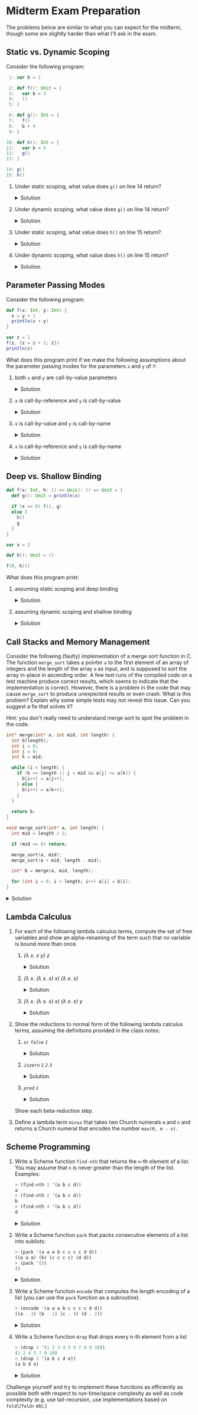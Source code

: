 # Midterm Exam Preparation

The problems below are similar to what you can expect for the midterm,
though some are slightly harder than what I'll ask in the exam.

## Static vs. Dynamic Scoping

Consider the following program:

```scala
 1: var b = 2

 2: def f(): Unit = {
 3:   var b = 3
 4:   ()
 5: }

 6: def g(): Int = {
 7:   f()
 8:   b + 4
 9: }

10: def h(): Int = {
11:   var b = 5
12:   g()
13: }

14: g()
15: h()

```

1. Under static scoping, what value does `g()` on line 14 return?

   <details><summary>Solution</summary>
     <p>
     
     ``` 
     6
     ```
     </p></details>

1. Under dynamic scoping, what value does `g()` on line 14 return?

   <details><summary>Solution</summary>
     <p>
     
     ``` 
     6
     ```
     </p></details>

1. Under static scoping, what value does `h()` on line 15 return? 

   <details><summary>Solution</summary>
     <p>
     
     ``` 
     6
     ```
     </p></details>

1. Under dynamic scoping, what value does `h()` on line 15 return? 

   <details><summary>Solution</summary>
     <p>
     
     ``` 
     9
     ```
     </p></details>

## Parameter Passing Modes

Consider the following program:

```scala
def f(x: Int, y: Int) {
  x = y + 1
  println(x + y)
}

var z = 1
f(z, {z = z + 1; z})
println(z)
```

What does this program print if we make the following assumptions about
the parameter passing modes for the parameters `x` and `y` of
`f`:

1. both `x` and `y` are call-by-value parameters

   <details><summary>Solution</summary>
     <p>
     
     ``` 
     5 2
     ```
     </p>
   </details>


2. `x` is call-by-reference and `y` is call-by-value

   <details><summary>Solution</summary>
     <p>
     
     ``` 
     5 3
     ```
     </p>
   </details>


3. `x` is call-by-value and `y` is call-by-name

   <details><summary>Solution</summary>
     <p>
     
     ``` 
     6 3
     ```
     </p>
   </details>

4. `x` is call-by-reference and `y` is call-by-name

   <details><summary>Solution</summary>
     <p>
     
     ``` 
     7 4
     ```
     </p>
   </details>

## Deep vs. Shallow Binding

```scala
def f(x: Int, h: () => Unit): () => Unit = {
  def g(): Unit = println(x)
  
  if (x == 0) f(1, g)
  else {
    h()
    g
  }
}

var x = 2

def h(): Unit = ()

f(0, h)()
```

What does this program print:

1. assuming static scoping and deep binding

   <details><summary>Solution</summary>
     <p>
     
     ``` 
     0 1
     ```
     </p>
   </details>

1. assuming dynamic scoping and shallow binding

   <details><summary>Solution</summary>
     <p>
     
     ``` 
     1 2
     ```
     </p>
   </details>

## Call Stacks and Memory Management

Consider the following (faulty) implementation of a merge sort
function in C. The function `merge_sort` takes a pointer `a` to the
first element of an array of integers and the length of the array `a`
as input, and is supposed to sort the array in-place in ascending
order. A few test runs of the compiled code on a test machine produce
correct results, which seems to indicate that the implementation is
correct. However, there is a problem in the code that may cause
`merge_sort` to produce unexpected results or even crash. What is this
problem? Explain why some simple tests may not reveal this
issue. Can you suggest a fix that solves it?

Hint: you don't really need to understand merge sort to spot the
problem in the code.

```c
int* merge(int* a, int mid, int length) {
  int b[length];
  int i = 0;
  int j = 0;
  int k = mid;

  while (i < length) {
    if (k >= length || j < mid && a[j] <= a[k]) {
      b[i++] = a[j++];
    } else {
      b[i++] = a[k++]; 
    }
  }
  
  return b;
}

void merge_sort(int* a, int length) {
  int mid = length / 2;

  if (mid == 0) return;

  merge_sort(a, mid);
  merge_sort(a + mid, length - mid);

  int* b = merge(a, mid, length); 

  for (int i = 0; i < length; i++) a[i] = b[i];
}
```

<details><summary>Solution</summary>
<p>
     
The problem is that the function `merge` returns a pointer to an array
`b` that is allocated on the stack within the activation record of
`merge`. Hence, when `merge` returns, this pointer will be dangling.
When `merge_sort` executes the `for` loop after `merge_sort` returns
and dereferences the returned pointer `b`, then this will have
undefined behavior. In particular, the code may crash with a
segmentation fault. However, the error may go undetected because the
old contents of the array `b` from the call to `merge` may still
reside in memory and so the `for` loop may actually copy the correct
values back into the array `a`.

The problem can be solved by moving the `for` loop from `merge_sort`
to the end of `merge`. In this case, `merge` does not need
a return value and its return type can be changed to `void`.

</p>
</details>

## Lambda Calculus

1. For each of the following lambda calculus terms, compute the set of
   free variables and show an alpha-renaming of the term such that no
   variable is bound more than once.
   
   1. *(λ x. x y) z*
   
      <details><summary>Solution</summary>
       <p>
     
       Free variables: *y, z*
       
       Renaming: *(λ x. x y) z*
     
       </p>
      </details>
   
   1. *(λ x. (λ x. x) x) (λ x. x)*
   
      <details><summary>Solution</summary>
       <p>
     
       Free variables: none
       
       Renaming: *(λ x1. (λ x2. x2) x1) (λ x3. x3)*
     
       </p>
      </details>
   
   1. *(λ x. (λ x. x) x) (λ x. x) y*
   
      <details><summary>Solution</summary>
       <p>
     
       Free variables: *y*
       
       Renaming: *(λ x1. (λ x2. x2) x1) (λ x3. x3) y*
     
       </p>
      </details>
   

1. Show the reductions to normal form of the following lambda calculus
   terms, assuming the definitions provided in the class notes:

   1. *`or` `false` `1`*

      <details><summary>Solution</summary>
      <p>
     
      *`or` `false` `1`*

      *= (λ a b. a `true` b)* `false` `1`*
     
      *->-> `false` `true` `1`*
     
      *= (λ x y. y) `true` `1`*
     
      *->-> `1`*
     
      </p>
      </details>


   1. *`iszero` `1` `2` `3`*

      <details><summary>Solution</summary>
      <p>
     
      *`iszero` `1` `2` `3`*
      
      *= (λ n. n (λ x. `false`) `true`) `1` `2` `3`*
      
      *-> (`1` (λ x. `false`) `true`) `2` `3`*
      
      *= ((λ s z. s z) (λ x. `false`) `true`) `2` `3`*
      
      *->-> ((λ x. `false`) `true`) `2` `3`*
      
      *-> `false` `2` `3`
      
      *= `(λ x y. y)` `2` `3`
      
      *->-> `3`*

      </p>
      </details>

   1. *`pred` `1`*
   
      <details><summary>Solution</summary>
      <p>
     
      *`pred` `1`*
      
      *= (λ n. `snd` (n (λ p. `pair` (`succ` (`fst` p)) (`fst` p)) (`pair` `0` `0`))) `1`*
      
      *-> `snd` (`1` (λ p. `pair` (`succ` (`fst` p)) (`fst` p)) (`pair` `0` `0`))*
      
      *= `snd` ((λ s z. s z) (λ p. `pair` (`succ` (`fst` p)) (`fst` p)) (`pair` `0` `0`))*
      
      *->-> `snd` ((λ p. `pair` (`succ` (`fst` p)) (`fst` p)) (`pair` `0` `0`))*
  
      *-> `snd` (`pair` (`succ` (`fst` (`pair` `0` `0`))) (`fst` (`pair` `0` `0`)))*
      
      *=  `snd` (`pair` (`succ` (`fst` (`pair` `0` `0`))) (`fst` ((λ x y b. b x y) `0` `0`)))*
      
      *->-> `snd` (`pair` (`succ` (`fst` (`pair` `0` `0`))) (`fst` (λ b. b `0` `0`)))*
      
      *= `snd` (`pair` (`succ` (`fst` (`pair` `0` `0`))) ((λ p. p `true`) (λ b. b `0` `0`)))*
      
      *-> `snd` (`pair` (`succ` (`fst` (`pair` `0` `0`))) ((λ b. b `0` `0`) `true`))*
      
      *-> `snd` (`pair` (`succ` (`fst` (`pair` `0` `0`))) (`true` `0` `0`))*
      
      *= `snd` (`pair` (`succ` (`fst` (`pair` `0` `0`))) ((λ x y. x) `0` `0`))*
      
      *->-> `snd` (`pair` (`succ` (`fst` (`pair` `0` `0`))) `0`)*
      
      *= (λ p. p `false`) (`pair` (`succ` (`fst` (`pair` `0` `0`))) `0`)*
      
      *-> (`pair` (`succ` (`fst` (`pair` `0` `0`))) `0`) `false`*
      
      *= ((λ x y b. b x y) (`succ` (`fst` (`pair` `0` `0`))) `0`) `false`*
      
      *->->-> `false` (`succ` (`fst` (`pair` `0` `0`))) `0`*
      
      *= (λ x y. y) (`succ` (`fst` (`pair` `0` `0`))) `0`*
      
      *->-> `0`*
      </p>
      </details>
   
   
   Show each beta-reduction step.

1. Define a lambda term `minus` that takes two Church numerals `m` and
   `n` and returns a Church numeral that encodes the number `max(0,
   m - n)`.
   
## Scheme Programming

1. Write a Scheme function `find-nth` that returns the `n`-th element of
   a list. You may assume that `n` is never greater than the length of
   the list. Examples:
   
   ```scheme
   > (find-nth 1 '(a b c d))
   a
   > (find-nth 2 '(a b c d))
   b
   > (find-nth 4 '(a b c d))
   d
   ```
   
   <details><summary>Solution</summary>
   <p>
     
   ```scheme
   ; Tail-recursive solution (preferable in this case)
   (define (find-nth n xs)
     (if (eq? n 1) (car xs) (find-nth (- n 1) (cdr xs))))
     
   ; Solution with foldl (slightly convoluted)
   (define (find-nth n xs)
     (let ((helper 
            (lambda (hd res) 
              (match res
                [(cons _ 1) (cons hd 0)]
                [(cons x n) (cons x (- n 1))]))))
                
       (car (foldl helper (cons 'whatever n) xs)))) 
   ```
   </p>
   </details>

   
   
1. Write a Scheme function `pack` that packs consecutive elements of a
   list into sublists:
   
   ```scheme
   > (pack '(a a a b c c c c d d))
   ((a a a) (b) (c c c c) (d d))
   > (pack '())
   ()
   ```
   
   <details><summary>Solution</summary>
   <p>
     
   ```scheme
   ; Tail-recursive solution
   (define (pack-helper xs curr-pack packed-xs)
     (match xs 
       [(cons hd tl) (if (equal? hd (car curr-pack))
                         (pack-helper tl (cons hd curr-pack) packed-xs)
                         (pack-helper tl (list hd) (cons curr-pack packed-xs)))]
       ['() (reverse (cons curr-pack packed-xs))]))
       
   (define (pack xs)
     (match xs
       [(cons hd tl) (pack-helper tl (list hd) '())]
       ['() '()]))
       
   ; Solution with foldl
   (define (helper hd res)
     (if (equal? hd (caar res))
         (cons (cons hd (car res)) (cdr res))
         (cons (list hd) res)))

   (define (pack xs)
     (match xs
       [(cons hd tl) (reverse (foldl helper (list (list hd)) tl))]
       ['() '()]))
   ```
   </p>
   </details>
   
1. Write a Scheme function `encode` that computes the length encoding
   of a list (you can use the `pack` function as a subroutine).
   
   ```scheme
   > (encode '(a a a b c c c c d d))
   ((a . 3) (b . 1) (c . 4) (d . 2))
   ```
   
   <details><summary>Solution</summary>
   <p>
     
   ```scheme
   (define (encode xs)
     (let ((packed-xs (pack xs)))
       (map (lambda (pack) (cons (car pack) (length pack))) packed-xs)))
   ```
   </p>
   </details>
   
1. Write a Scheme function `drop` that drops every n-th element from
   a list
   
   ```scheme
   > (drop 3 '(1 2 3 4 5 6 7 8 9 10))
   (1 2 4 5 7 8 10)
   > (drop 3 '(a b c d e))
   (a b d e)
   ```

   <details><summary>Solution</summary>
   <p>
     
   ```scheme
   ; Tail-recursive solution
   (define (drop-helper n k res xs)
     (match xs
       [(cons hd tl)
        (if (eq? k 1)
          (drop-helper n n res tl)
          (drop-helper n (- k 1) (cons hd res) tl))]
       ['() (reverse res)]))

   (define (drop n xs) (drop-helper n n '() xs)) 
   ```
   </p>
   </details>
   
Challenge yourself and try to implement these functions as efficiently
as possible both with respect to run-time/space complexity as well as
code complexity (e.g. use tail-recursion, use implementations based on
`foldl`/`foldr` etc.)

